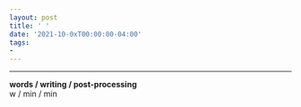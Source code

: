 ```yaml
---
layout: post
title: ' '
date: '2021-10-0xT00:00:00-04:00'
tags:
- 
--- 
```


<!-- {:target="_blank"} -->



---


<!-- hyperlink bank -->


<!-- &#042; = asterisk -->
<!-- &#039; = single quote '-->

**words / writing / post-processing**  
w / min / min